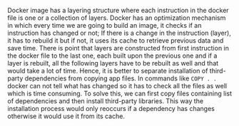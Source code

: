 Docker image has a layering structure where each instruction in the docker file is one or a collection of layers. Docker has an optimization mechanism in which every time we are going to build an image, it checks if an instruction has changed or not; If there is a change in the instruction (layer), it has to rebuild it but if not, it uses its cache to retrieve previous data and save time.
There is point that layers are constructed from first instruction in the docker file to the last one, each built upon the previous one and if a layer is rebuilt, all the following layers have to be rebuilt as well and that would take a lot of time. Hence, it is better to separate installation of third-party dependencies from copying app files. 
In commands like `COPY . .` docker can not tell what has changed so it has to check all the files as well which is time consuming. To solve this, we can first copy files containing list of dependencies and then install third-party libraries. This way the installation process would only reoccurs if a dependency has changes otherwise it would use it from its cache. 

